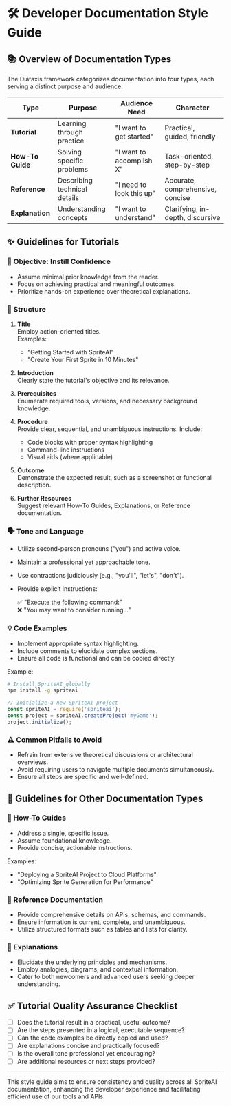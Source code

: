 # 🛠 Developer Documentation Style Guide

## 📚 Overview of Documentation Types

The Diátaxis framework categorizes documentation into four types, each serving a distinct purpose and audience:

| Type             | Purpose                        | Audience Need            | Character                     |
|------------------|--------------------------------|---------------------------|-------------------------------|
| **Tutorial**     | Learning through practice      | "I want to get started"   | Practical, guided, friendly   |
| **How-To Guide** | Solving specific problems      | "I want to accomplish X"  | Task-oriented, step-by-step   |
| **Reference**    | Describing technical details   | "I need to look this up"  | Accurate, comprehensive, concise |
| **Explanation**  | Understanding concepts         | "I want to understand"    | Clarifying, in-depth, discursive |

## ✨ Guidelines for Tutorials

### 🎯 Objective: Instill Confidence

- Assume minimal prior knowledge from the reader.
- Focus on achieving practical and meaningful outcomes.
- Prioritize hands-on experience over theoretical explanations.

### 📐 Structure

1. **Title**  
   Employ action-oriented titles.  
   Examples:  
   - "Getting Started with SpriteAI"  
   - "Create Your First Sprite in 10 Minutes"

2. **Introduction**  
   Clearly state the tutorial's objective and its relevance.

3. **Prerequisites**  
   Enumerate required tools, versions, and necessary background knowledge.

4. **Procedure**  
   Provide clear, sequential, and unambiguous instructions. Include:
   - Code blocks with proper syntax highlighting
   - Command-line instructions
   - Visual aids (where applicable)

5. **Outcome**  
   Demonstrate the expected result, such as a screenshot or functional description.

6. **Further Resources**  
   Suggest relevant How-To Guides, Explanations, or Reference documentation.

### 🗣 Tone and Language

- Utilize second-person pronouns ("you") and active voice.
- Maintain a professional yet approachable tone.
- Use contractions judiciously (e.g., "you'll", "let's", "don't").
- Provide explicit instructions:
  
  ✅ "Execute the following command:"  
  ❌ "You may want to consider running..."

### 💡 Code Examples

- Implement appropriate syntax highlighting.
- Include comments to elucidate complex sections.
- Ensure all code is functional and can be copied directly.

Example:

```bash
# Install SpriteAI globally
npm install -g spriteai
```

```javascript
// Initialize a new SpriteAI project
const spriteAI = require('spriteai');
const project = spriteAI.createProject('myGame');
project.initialize();
```

### ⚠️ Common Pitfalls to Avoid

- Refrain from extensive theoretical discussions or architectural overviews.
- Avoid requiring users to navigate multiple documents simultaneously.
- Ensure all steps are specific and well-defined.

## 🧭 Guidelines for Other Documentation Types

### 📌 How-To Guides

- Address a single, specific issue.
- Assume foundational knowledge.
- Provide concise, actionable instructions.

Examples:
- "Deploying a SpriteAI Project to Cloud Platforms"
- "Optimizing Sprite Generation for Performance"

### 🧾 Reference Documentation

- Provide comprehensive details on APIs, schemas, and commands.
- Ensure information is current, complete, and unambiguous.
- Utilize structured formats such as tables and lists for clarity.

### 📖 Explanations

- Elucidate the underlying principles and mechanisms.
- Employ analogies, diagrams, and contextual information.
- Cater to both newcomers and advanced users seeking deeper understanding.

## ✅ Tutorial Quality Assurance Checklist

- [ ] Does the tutorial result in a practical, useful outcome?
- [ ] Are the steps presented in a logical, executable sequence?
- [ ] Can the code examples be directly copied and used?
- [ ] Are explanations concise and practically focused?
- [ ] Is the overall tone professional yet encouraging?
- [ ] Are additional resources or next steps provided?

---

This style guide aims to ensure consistency and quality across all SpriteAI documentation, enhancing the developer experience and facilitating efficient use of our tools and APIs.
